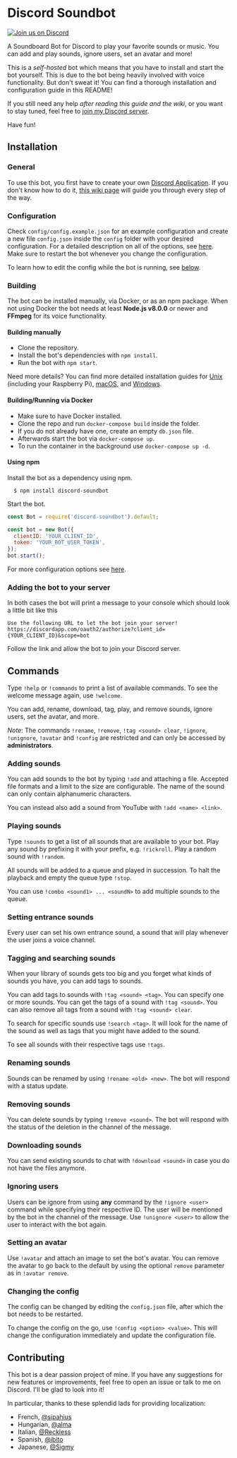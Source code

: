 Discord Soundbot
================

[<img title="Join us on Discord" src="https://discordapp.com/api/guilds/236732117524938754/widget.png?style=shield">](https://discord.gg/JBw2BNx)

A Soundboard Bot for Discord to play your favorite sounds or music. You can add and play sounds, ignore users, set an avatar and more!

This is a *self-hosted* bot which means that you have to install and start the bot yourself. This is due to the bot being heavily involved with voice functionality. But don't sweat it! You can find a thorough installation and configuration guide in this README!

If you still need any help *after reading this guide and the wiki*, or you want to stay tuned, feel free to [join my Discord server](https://discord.gg/JBw2BNx).

Have fun!



## Installation

### General

To use this bot, you first have to create your own [Discord Application](https://discordapp.com/developers/applications). If you don't know how to do it, [this wiki page](../../wiki/Setting-up-a-Discord-Application) will guide you through every step of the way.


### Configuration

Check `config/config.example.json` for an example configuration and create a new file `config.json` inside the `config` folder with your desired configuration. For a detailed description on all of the options, see [here](../../wiki/Configuration). Make sure to restart the bot whenever you change the configuration.

To learn how to edit the config while the bot is running, see [below](#changing-the-config).


### Building

The bot can be installed manually, via Docker, or as an npm package. When not using Docker the bot needs at least **Node.js v8.0.0** or newer and **FFmpeg** for its voice functionality.

#### Building manually

+ Clone the repository.
+ Install the bot's dependencies with `npm install`.
+ Run the bot with `npm start`.

Need more details? You can find more detailed installation guides for [Unix](../../wiki/Unix) (including your Raspberry Pi), [macOS](../../wiki/macOS), and [Windows](../../wiki/Windows).

#### Building/Running via Docker

+ Make sure to have Docker installed.
+ Clone the repo and run `docker-compose build` inside the folder.
+ If you do not already have one, create an empty `db.json` file.
+ Afterwards start the bot via `docker-compose up`.
+ To run the container in the background use `docker-compose up -d`.

#### Using npm

Install the bot as a dependency using npm.

```
  $ npm install discord-soundbot
```

Start the bot.

```javascript
const Bot = require('discord-soundbot').default;

const bot = new Bot({
  clientID: 'YOUR_CLIENT_ID',
  token: 'YOUR_BOT_USER_TOKEN',
});
bot.start();
```

For more configuration options see [here](../../wiki/Configuration).


### Adding the bot to your server

In both cases the bot will print a message to your console which should look a little bit like this

```
Use the following URL to let the bot join your server!
https://discordapp.com/oauth2/authorize?client_id={YOUR_CLIENT_ID}&scope=bot
```

Follow the link and allow the bot to join your Discord server.



## Commands

Type `!help` or `!commands` to print a list of available commands. To see the welcome message again, use `!welcome`.

You can add, rename, download, tag, play, and remove sounds, ignore users, set the avatar, and more.

*Note*: The commands `!rename`, `!remove`, `!tag <sound> clear`, `!ignore`, `!unignore`, `!avatar` and `!config` are restricted and can only be accessed by **administrators**.


### Adding sounds

You can add sounds to the bot by typing `!add` and attaching a file. Accepted file formats and a limit to the size are configurable. The name of the sound can only contain alphanumeric characters.

You can instead also add a sound from YouTube with `!add <name> <link>`.

### Playing sounds

Type `!sounds` to get a list of all sounds that are available to your bot. Play any sound by prefixing it with your prefix, e.g. `!rickroll`. Play a random sound with `!random`.

All sounds will be added to a queue and played in succession. To halt the playback and empty the queue type `!stop`.

You can use `!combo <sound1> ... <soundN>` to add multiple sounds to the queue.

### Setting entrance sounds

Every user can set his own entrance sound, a sound that will play whenever the user joins a voice channel.

### Tagging and searching sounds

When your library of sounds gets too big and you forget what kinds of sounds you have, you can add tags to sounds.

You can add tags to sounds with `!tag <sound> <tag>`. You can specify one or more sounds. You can get the tags of a sound with `!tag <sound>`. You can also remove all tags from a sound with `!tag <sound> clear`.

To search for specific sounds use `!search <tag>`. It will look for the name of the sound as well as tags that you might have added to the sound.

To see all sounds with their respective tags use `!tags`.

### Renaming sounds

Sounds can be renamed by using `!rename <old> <new>`. The bot will respond with a status update.

### Removing sounds

You can delete sounds by typing `!remove <sound>`. The bot will respond with the status of the deletion in the channel of the message.

### Downloading sounds

You can send existing sounds to chat with `!download <sound>` in case you do not have the files anymore.

### Ignoring users

Users can be ignore from using **any** command by the `!ignore <user>` command while specifying their respective ID. The user will be mentioned by the bot in the channel of the message. Use `!unignore <user>` to allow the user to interact with the bot again.

### Setting an avatar

Use `!avatar` and attach an image to set the bot's avatar. You can remove the avatar to go back to the default by using the optional `remove` parameter as in `!avatar remove`.

### Changing the config

The config can be changed by editing the `config.json` file, after which the bot needs to be restarted.

To change the config on the go, use `!config <option> <value>`. This will change the configuration immediately and update the configuration file.


## Contributing

This bot is a dear passion project of mine. If you have any suggestions for new features or improvements, feel free to open an issue or talk to me on Discord. I'll be glad to look into it!

In particular, thanks to these splendid lads for providing localization:

+ French, [@sipahius](https://github.com/hugoSip)
+ Hungarian, [@alma](https://github.com/stroopwafel1337)
+ Italian, [@Reckless](https://github.com/MarcoReckless)
+ Spanish, [@ibito](https://github.com/ibito)
+ Japanese, [@Sigmy](https://github.com/sigmy)
